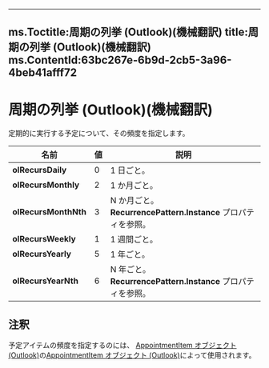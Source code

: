 

---
ms.Toctitle:周期の列挙 (Outlook)(機械翻訳)
title:周期の列挙 (Outlook)(機械翻訳)
ms.ContentId:63bc267e-6b9d-2cb5-3a96-4beb41afff72
---
# 周期の列挙 (Outlook)(機械翻訳)




定期的に実行する予定について、その頻度を指定します。

|**名前**|**値**|**説明**|
|---|---|---|
|**olRecursDaily**|0|1 日ごと。|
|**olRecursMonthly**|2|1 か月ごと。|
|**olRecursMonthNth**|3|N か月ごと。**RecurrencePattern.Instance** プロパティを参照。|
|**olRecursWeekly**|1|1 週間ごと。|
|**olRecursYearly**|5|1 年ごと。|
|**olRecursYearNth**|6|N 年ごと。**RecurrencePattern.Instance** プロパティを参照。|



## 注釈
予定アイテムの頻度を指定するのには、 [AppointmentItem オブジェクト (Outlook)](204a409d-654e-27aa-643a-8344c631b82d.md)の[AppointmentItem オブジェクト (Outlook)](bc9b35b5-ef00-e5cf-09cc-ee8743efddcf.md)によって使用されます。




